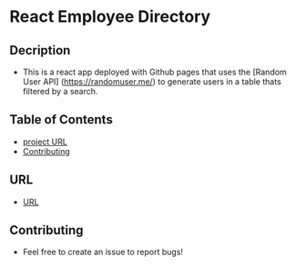 # React Employee Directory 

## Decription 
* This is a react app deployed with Github pages that uses the [Random User API] (https://randomuser.me/) to generate users in a table thats filtered by a search.

## Table of Contents 
* [project URL](#URL)
* [Contributing](#contributing)

## URL
* [URL](https://kamalwc.github.io/ReactDirectUser/)

## Contributing
* Feel free to create an issue to report bugs!

    
